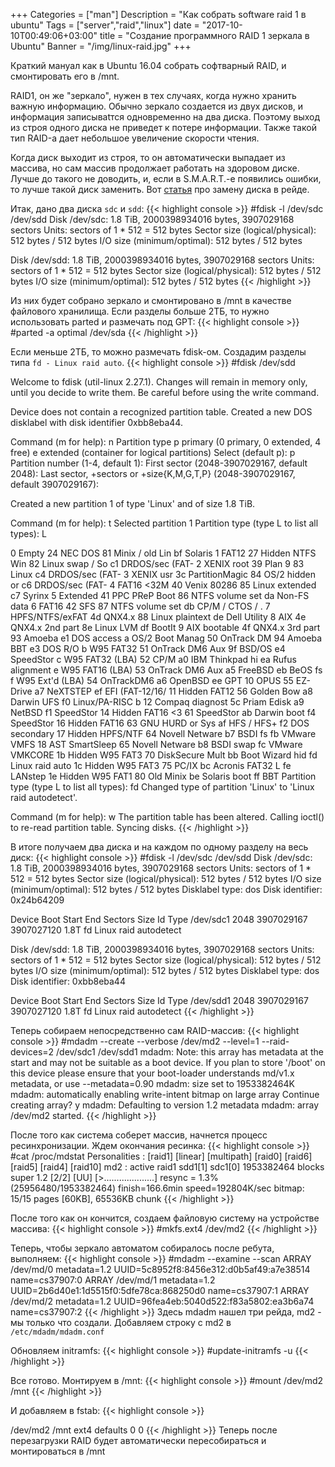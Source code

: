 +++
Categories = ["man"]
Description = "Как собрать software raid 1 в ubuntu"
Tags = ["server","raid","linux"]
date = "2017-10-10T00:49:06+03:00"
title = "Создание программного RAID 1 зеркала в Ubuntu"
Banner = "/img/linux-raid.jpg"
+++

Краткий мануал как в Ubuntu 16.04 собрать софтварный RAID, и смонтировать его в /mnt.

<!--more-->

RAID1, он же "зеркало", нужен в тех случаях, когда нужно хранить важную информацию. Обычно зеркало создается из двух дисков, и информация записываtтся одновременно на два диска. Поэтому выход из строя одного диска не приведет к потере информации. Также такой тип RAID-а дает небольшое увеличение скорости чтения.

Когда диск выходит из строя, то он автоматически выпадает из массива, но сам массив продолжает работать на здоровом диске. Лучше до такого не доводить, и, если в S.M.A.R.T.-е появились ошибки, то лучше такой диск заменить. Вот [статья](/post/zamena-diska-v-raide/) про замену диска в рейде.

Итак, дано два диска ```sdc``` и ```sdd```:
{{< highlight console >}}
#fdisk -l /dev/sdc /dev/sdd 
Disk /dev/sdc: 1.8 TiB, 2000398934016 bytes, 3907029168 sectors
Units: sectors of 1 * 512 = 512 bytes
Sector size (logical/physical): 512 bytes / 512 bytes
I/O size (minimum/optimal): 512 bytes / 512 bytes


Disk /dev/sdd: 1.8 TiB, 2000398934016 bytes, 3907029168 sectors
Units: sectors of 1 * 512 = 512 bytes
Sector size (logical/physical): 512 bytes / 512 bytes
I/O size (minimum/optimal): 512 bytes / 512 bytes
{{< /highlight >}}

Из них будет собрано зеркало и смонтировано в /mnt в качестве файлового хранилища.
Если разделы больше 2ТБ, то нужно использовать parted и размечать под GPT:
{{< highlight console >}}
#parted -a optimal /dev/sda
{{< /highlight >}}

Если меньше 2ТБ, то можно размечать fdisk-ом. Создадим разделы типа ```fd - Linux raid auto```.
{{< highlight console >}}
#fdisk /dev/sdd

Welcome to fdisk (util-linux 2.27.1).
Changes will remain in memory only, until you decide to write them.
Be careful before using the write command.

Device does not contain a recognized partition table.
Created a new DOS disklabel with disk identifier 0xbb8eba44.

Command (m for help): n
Partition type
   p   primary (0 primary, 0 extended, 4 free)
   e   extended (container for logical partitions)
Select (default p): p
Partition number (1-4, default 1): 
First sector (2048-3907029167, default 2048):
Last sector, +sectors or +size{K,M,G,T,P} (2048-3907029167, default 3907029167):

Created a new partition 1 of type 'Linux' and of size 1.8 TiB.



Command (m for help): t
Selected partition 1
Partition type (type L to list all types): L

 0  Empty           24  NEC DOS         81  Minix / old Lin bf  Solaris
 1  FAT12           27  Hidden NTFS Win 82  Linux swap / So c1  DRDOS/sec (FAT-
 2  XENIX root      39  Plan 9          83  Linux           c4  DRDOS/sec (FAT-
 3  XENIX usr       3c  PartitionMagic  84  OS/2 hidden or  c6  DRDOS/sec (FAT-
 4  FAT16 <32M      40  Venix 80286     85  Linux extended  c7  Syrinx
 5  Extended        41  PPC PReP Boot   86  NTFS volume set da  Non-FS data
 6  FAT16           42  SFS             87  NTFS volume set db  CP/M / CTOS / .
 7  HPFS/NTFS/exFAT 4d  QNX4.x          88  Linux plaintext de  Dell Utility
 8  AIX             4e  QNX4.x 2nd part 8e  Linux LVM       df  BootIt
 9  AIX bootable    4f  QNX4.x 3rd part 93  Amoeba          e1  DOS access
 a  OS/2 Boot Manag 50  OnTrack DM      94  Amoeba BBT      e3  DOS R/O
 b  W95 FAT32       51  OnTrack DM6 Aux 9f  BSD/OS          e4  SpeedStor
 c  W95 FAT32 (LBA) 52  CP/M            a0  IBM Thinkpad hi ea  Rufus alignment
 e  W95 FAT16 (LBA) 53  OnTrack DM6 Aux a5  FreeBSD         eb  BeOS fs
 f  W95 Ext'd (LBA) 54  OnTrackDM6      a6  OpenBSD         ee  GPT
10  OPUS            55  EZ-Drive        a7  NeXTSTEP        ef  EFI (FAT-12/16/
11  Hidden FAT12    56  Golden Bow      a8  Darwin UFS      f0  Linux/PA-RISC b
12  Compaq diagnost 5c  Priam Edisk     a9  NetBSD          f1  SpeedStor
14  Hidden FAT16 <3 61  SpeedStor       ab  Darwin boot     f4  SpeedStor
16  Hidden FAT16    63  GNU HURD or Sys af  HFS / HFS+      f2  DOS secondary
17  Hidden HPFS/NTF 64  Novell Netware  b7  BSDI fs         fb  VMware VMFS
18  AST SmartSleep  65  Novell Netware  b8  BSDI swap       fc  VMware VMKCORE
1b  Hidden W95 FAT3 70  DiskSecure Mult bb  Boot Wizard hid fd  Linux raid auto
1c  Hidden W95 FAT3 75  PC/IX           bc  Acronis FAT32 L fe  LANstep
1e  Hidden W95 FAT1 80  Old Minix       be  Solaris boot    ff  BBT
Partition type (type L to list all types): fd
Changed type of partition 'Linux' to 'Linux raid autodetect'.

Command (m for help): w
The partition table has been altered.
Calling ioctl() to re-read partition table.
Syncing disks.
{{< /highlight >}}

В итоге получаем два диска и на каждом по одному разделу на весь диск:
{{< highlight console >}}
#fdisk -l /dev/sdc /dev/sdd
Disk /dev/sdc: 1.8 TiB, 2000398934016 bytes, 3907029168 sectors
Units: sectors of 1 * 512 = 512 bytes
Sector size (logical/physical): 512 bytes / 512 bytes
I/O size (minimum/optimal): 512 bytes / 512 bytes
Disklabel type: dos
Disk identifier: 0x24b64209

Device     Boot Start        End    Sectors  Size Id Type
/dev/sdc1        2048 3907029167 3907027120  1.8T fd Linux raid autodetect


Disk /dev/sdd: 1.8 TiB, 2000398934016 bytes, 3907029168 sectors
Units: sectors of 1 * 512 = 512 bytes
Sector size (logical/physical): 512 bytes / 512 bytes
I/O size (minimum/optimal): 512 bytes / 512 bytes
Disklabel type: dos
Disk identifier: 0xbb8eba44

Device     Boot Start        End    Sectors  Size Id Type
/dev/sdd1        2048 3907029167 3907027120  1.8T fd Linux raid autodetect
{{< /highlight >}}


Теперь собираем непосредственно сам RAID-массив:
{{< highlight console >}}
#mdadm --create --verbose /dev/md2 --level=1 --raid-devices=2 /dev/sdc1 /dev/sdd1
mdadm: Note: this array has metadata at the start and
    may not be suitable as a boot device.  If you plan to
    store '/boot' on this device please ensure that
    your boot-loader understands md/v1.x metadata, or use
    --metadata=0.90
mdadm: size set to 1953382464K
mdadm: automatically enabling write-intent bitmap on large array
Continue creating array? y
mdadm: Defaulting to version 1.2 metadata
mdadm: array /dev/md2 started.
{{< /highlight >}}

После того как система соберет массив, начнется процесс ресинхронизации.
Ждем окончания ресинка:
{{< highlight console >}}
#cat /proc/mdstat
Personalities : [raid1] [linear] [multipath] [raid0] [raid6] [raid5] [raid4] [raid10]
md2 : active raid1 sdd1[1] sdc1[0]
      1953382464 blocks super 1.2 [2/2] [UU]
      [>....................]  resync =  1.3% (25956480/1953382464) finish=166.6min speed=192804K/sec
      bitmap: 15/15 pages [60KB], 65536KB chunk
{{< /highlight >}}

После того как он кончится, создаем файловую систему на устройстве массива:
{{< highlight console >}}
#mkfs.ext4 /dev/md2
{{< /highlight >}}

Теперь, чтобы зеркало автоматом собиралось после ребута, выполняем:
{{< highlight console >}}
#mdadm --examine --scan
ARRAY /dev/md/0  metadata=1.2 UUID=5c8952f8:8456e312:d0b5af49:a7e38514 name=cs37907:0
ARRAY /dev/md/1  metadata=1.2 UUID=2b6d40e1:1d5515f0:5dfe78ca:868250d0 name=cs37907:1
ARRAY /dev/md/2  metadata=1.2 UUID=96fea4eb:5040d522:f83a5802:ea3b6a74 name=cs37907:2
{{< /highlight >}}
Здесь mdadm нашел три рейда, md2 - мы только что создали.
Добавляем строку с md2 в ```/etc/mdadm/mdadm.conf```


Обновляем initramfs:
{{< highlight console >}}
#update-initramfs -u
{{< /highlight >}}

Все готово. Монтируем в /mnt:
{{< highlight console >}}
#mount /dev/md2 /mnt
{{< /highlight >}}

И добавляем в fstab:
{{< highlight console >}}

/dev/md2	/mnt	ext4	defaults	0	0
{{< /highlight >}}
Теперь после перезагрузки RAID будет автоматически пересобираться и монтироваться в /mnt
